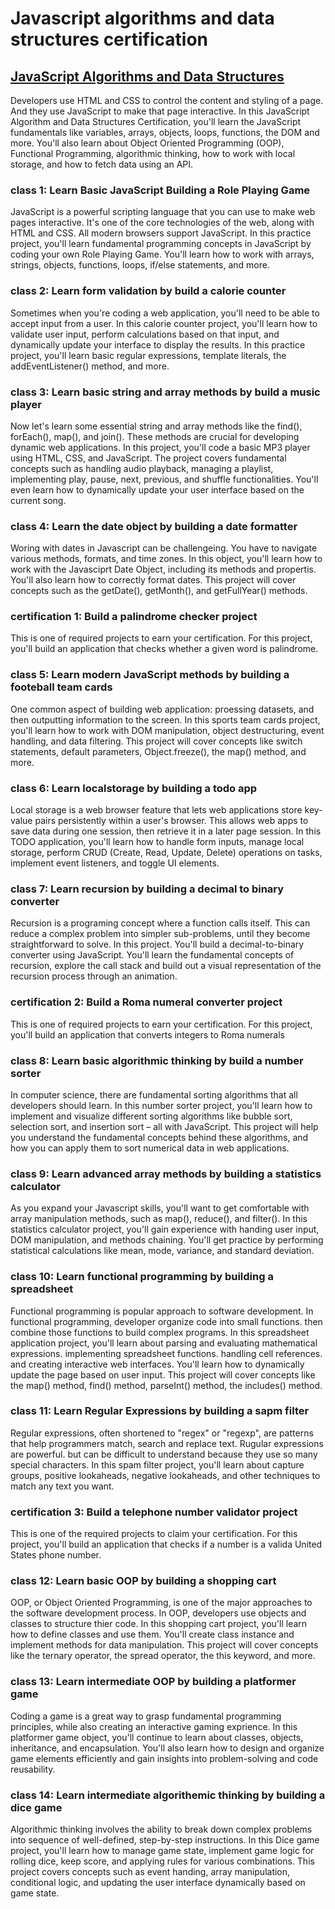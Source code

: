 # Javascript algorithms and data structures certification

## [JavaScript Algorithms and Data Structures](https://www.freecodecamp.org/learn/javascript-algorithms-and-data-structures-v8/)

Developers use HTML and CSS to control the content and styling of a page. And they use JavaScript to make that page interactive.
In this JavaScript Algorithm and Data Structures Certification, you'll learn the JavaScript fundamentals like variables, arrays, objects, loops, functions, the DOM and more.
You'll also learn about Object Oriented Programming (OOP), Functional Programming, algorithmic thinking, how to work with local storage, and how to fetch data using an API.

### class 1: Learn Basic JavaScript Building a Role Playing Game

JavaScript is a powerful scripting language that you can use to make web pages interactive. It's one of the core technologies of the web, along with HTML and CSS. All modern browsers support JavaScript.
In this practice project, you'll learn fundamental programming concepts in JavaScript by coding your own Role Playing Game. You'll learn how to work with arrays, strings, objects, functions, loops, if/else statements, and more.

### class 2: Learn form validation by build a calorie counter

Sometimes when you're coding a web application, you'll need to be able to accept input from a user. In this calorie counter project, you'll learn how to validate user input, perform calculations based on that input, and dynamically update your interface to display the results.
In this practice project, you'll learn basic regular expressions, template literals, the addEventListener() method, and more.

### class 3: Learn basic string and array methods by build a music player

Now let's learn some essential string and array methods like the find(), forEach(), map(), and join(). These methods are crucial for developing dynamic web applications.
In this project, you'll code a basic MP3 player using HTML, CSS, and JavaScript. The project covers fundamental concepts such as handling audio playback, managing a playlist, implementing play, pause, next, previous, and shuffle functionalities. You'll even learn how to dynamically update your user interface based on the current song.

### class 4: Learn the date object by building a date formatter

Woring with dates in Javascript can be challengeing. You have to navigate various methods, formats, and time zones. In this object, you'll learn how to work with the Javasciprt Date Object, including its methods and propertis. You'll also learn how to correctly format dates.
This project will cover concepts such as the getDate(), getMonth(), and getFullYear() methods.

### certification 1: Build a palindrome checker project

This is one of required projects to earn your certification.
For this project, you'll build an application that checks whether a given word is palindrome.

### class 5: Learn modern JavaScript methods by building a footeball team cards

One common aspect of building web application: proessing datasets, and then outputting information to the screen. In this sports team cards project, you'll learn how to work with DOM manipulation, object destructuring, event handling, and data filtering.
This project will cover concepts like switch statements, default parameters, Object.freeze(), the map() method, and more.

### class 6: Learn localstorage by building a todo app

Local storage is a web browser feature that lets web applications store key-value pairs persistently within a user's browser. This allows web apps to save data during one session, then retrieve it in a later page session.
In this TODO application, you'll learn how to handle form inputs, manage local storage, perform CRUD (Create, Read, Update, Delete) operations on tasks, implement event listeners, and toggle UI elements.

### class 7: Learn recursion by building a decimal to binary converter

Recursion is a programing concept where a function calls itself. This can reduce a complex problem into simpler sub-problems, until they become straightforward to solve.
In this project. You'll build a decimal-to-binary converter using JavaScript. You'll learn the fundamental concepts of recursion, explore the call stack and build out a visual representation of the recursion process through an animation.

### certification 2: Build a Roma numeral converter project

This is one of required projects to earn your certification.
For this project, you'll build an application that converts integers to Roma numerals

### class 8: Learn basic algorithmic thinking by build a number sorter

In computer science, there are fundamental sorting algorithms that all developers should learn. In this number sorter project, you'll learn how to implement and visualize different sorting algorithms like bubble sort, selection sort, and insertion sort – all with JavaScript.
This project will help you understand the fundamental concepts behind these algorithms, and how you can apply them to sort numerical data in web applications.

### class 9: Learn advanced array methods by building a statistics calculator

As you expand your Javascript skills, you'll want to get comfortable with array manipulation methods, such as map(), reduce(), and filter().
In this statistics calculator project, you'll gain experience with handing user input, DOM manipulation, and methods chaining. You'll get practice by performing statistical calculations like mean, mode, variance, and standard deviation.

### class 10: Learn functional programming by building a spreadsheet

Functional programming is popular approach to software development. In functional programming, developer organize code into small functions. then combine those functions to build complex programs.
In this spreadsheet application project, you'll learn about parsing and evaluating mathematical expressions. implementing spreadsheet functions. handling cell references. and creating interactive web interfaces. You'll learn how to dynamically update the page based on user input.
This project will cover concepts like the map() method, find() method, parseInt() method, the includes() method.

### class 11: Learn Regular Expressions by building a sapm filter

Regular expressions, often shortened to "regex" or "regexp", are patterns that help programmers match, search and replace text. Rugular expressions are powerful. but can be difficult to understand because they use so many special characters.
In this spam filter project, you'll learn about capture groups, positive lookaheads, negative lookaheads, and other techniques to match any text you want.

### certification 3: Build a telephone number validator project

This is one of the required projects to claim your certification.
For this project, you'll build an application that checks if a number is a valida United States phone number.

### class 12: Learn basic OOP by building a shopping cart

OOP, or Object Oriented Programming, is one of the major approaches to the software development process. In OOP, developers use objects and classes to structure thier code.
In this shopping cart project, you'll learn how to define classes and use them. You'll create class instance and implement methods for data manipulation.
This project will cover concepts like the ternary operator, the spread operator, the this keyword, and more.

### class 13: Learn intermediate OOP by building a platformer game

Coding a game is a great way to grasp fundamental programming principles, while also creating an interactive gaming exprience.
In this platformer game object, you'll continue to learn about classes, objects, inheritance, and encapsulation. You'll also learn how to design and organize game elements efficiently and gain insights into problem-solving and code reusability.

### class 14: Learn intermediate algorithemic thinking  by building a dice game

Algorithmic thinking involves the ability to break down complex problems into sequence of well-defined, step-by-step instructions.
In this Dice game project, you'll learn how to manage game state, implement game logic for rolling dice, keep score, and applying rules for various combinations.
This project covers concepts such as event handing, array manipulation, conditional logic, and updating the user interface dynamically based on game state.
